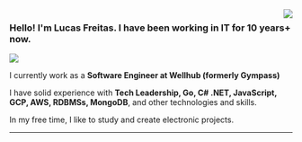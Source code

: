 <img align='right' src="https://github-readme-stats.vercel.app/api?username=lucasfreitas-dev&show_icons=true&title_color=783c00&text_color=af552e&icon_color=783c00&bg_color=f8efd4&cache_seconds=2300">

### Hello! I'm Lucas Freitas. I have been working in IT for 10 years+ now. 

<img src="https://img.shields.io/static/v1?label=Overview&message=Lucas%20Freitas&color=f8efd4&style=for-the-badge&logo=GitHub">

<p>

I currently work as a **Software Engineer at Wellhub (formerly Gympass)** <br/>

I have solid experience with **Tech Leadership, Go, C# .NET, JavaScript, GCP, AWS, RDBMSs, MongoDB**, and other technologies and skills.

In my free time, I like to study and create electronic projects.

</p>
<hr>
